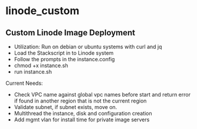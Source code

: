 # linode_custom
## Custom Linode Image Deployment
- Utilization: Run on debian or ubuntu systems with curl and jq
- Load the Stackscript in to Linode system
- Follow the prompts in the instance.config
- chmod +x instance.sh
- run instance.sh

Current Needs:
  - Check VPC name against global vpc names before start and return error if found in another region that is not the current region
  - Validate subnet, if subnet exists, move on.
  - Multithread the instance, disk and configuration creation
  - Add mgmt vlan for install time for private image servers

